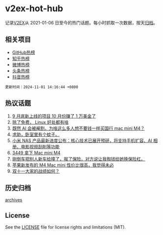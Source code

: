 # v2ex-hot-hub

 记录[V2EX](https://www.v2ex.com/)从 2021-01-06 日至今的热门话题。每小时抓取一次数据，按天[归档](archives)。
 
 ## 相关项目

- [GitHub热榜](https://github.com/lonnyzhang423/github-hot-hub)
- [知乎热榜](https://github.com/lonnyzhang423/zhihu-hot-hub)
- [微博热榜](https://github.com/lonnyzhang423/weibo-hot-hub)
- [头条热榜](https://github.com/lonnyzhang423/toutiao-hot-hub)
- [抖音热榜](https://github.com/lonnyzhang423/douyin-hot-hub)


 `更新时间：2024-11-01 14:16:44 +0800`

## 热议话题

1. [9 月底新上线的项目 10 月份赚了 1 万美金了](https://www.v2ex.com/t/1085472)
1. [除了免费， Linux 好处都有啥](https://www.v2ex.com/t/1085333)
1. [既然 AI 会被阉割，为啥这么多人想不要钱一样买国行 mac mini M4？](https://www.v2ex.com/t/1085543)
1. [求助，卧室里有个蚊子。](https://www.v2ex.com/t/1085316)
1. [小米 NAS 产品最新进度公布：核心技术已展开预研，将支持手机扩容、AI 相册、电影视频刮削等功能](https://www.v2ex.com/t/1085360)
1. [3449 拿下 Mac mini M4](https://www.v2ex.com/t/1085337)
1. [刚倒车把别人新车给撞了，报了保险，对方说让我掏钱给她换保险杠。](https://www.v2ex.com/t/1085484)
1. [苹果新发布的 M4 Mac mini 性价比很高，我觉得未必](https://www.v2ex.com/t/1085550)
1. [双十一大家的战绩如何？](https://www.v2ex.com/t/1085589)

## 历史归档

[archives](archives)

## License

See the [LICENSE](LICENSE) file for license rights and limitations (MIT).
